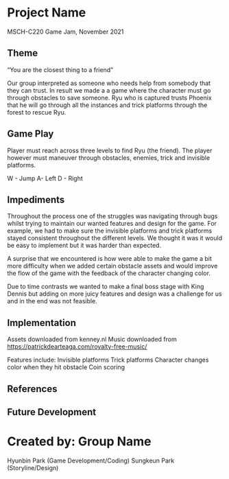 # Project Name
MSCH-C220 Game Jam, November 2021

## Theme
“You are the closest thing to a friend” 

Our group interpreted as someone who needs help from somebody that they can trust. In result we made a a game where the character must go through obstacles to save someone. Ryu who is captured trusts Phoenix that he will go through all the instances and trick platforms through the forest to rescue Ryu. 

## Game Play
Player must reach across three levels to find Ryu (the friend). The player
however must maneuver through obstacles, enemies, trick and invisible platforms. 

W - Jump A- Left D - Right

## Impediments
Throughout the process one of the struggles was navigating through bugs whilst trying to  maintain our wanted features and design for the game. For example, we had to make sure the invisible platforms and trick platforms stayed consistent throughout the different levels. We thought it was it would be easy to implement but it was harder than expected. 

A surprise that we encountered is how were able to make the game a bit more difficulty when we added certain obstacle assets and would improve the flow of the game with the feedback of the character changing color. 

Due to time contrasts we wanted to make a final boss stage with King Dennis but adding on more juicy features and design was a challenge for us and in the end was not feasible. 

## Implementation
Assets downloaded from kenney.nl 
Music downloaded from https://patrickdearteaga.com/royalty-free-music/

Features include: 
Invisible platforms
Trick platforms
Character changes color when they hit obstacle 
Coin scoring  

## References
## Future Development

# Created by: Group Name
Hyunbin Park (Game Development/Coding)
Sungkeun Park (Storyline/Design) 
